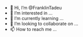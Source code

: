 - 👋 Hi, I’m @FranklinTadeu
- 👀 I’m interested in ...
- 🌱 I’m currently learning ...
- 💞️ I’m looking to collaborate on ...
- 📫 How to reach me ...

<!---
FranklinTadeu/FranklinTadeu is a ✨ special ✨ repository because its `README.md` (this file) appears on your GitHub profile.
You can click the Preview link to take a look at your changes.
--->
